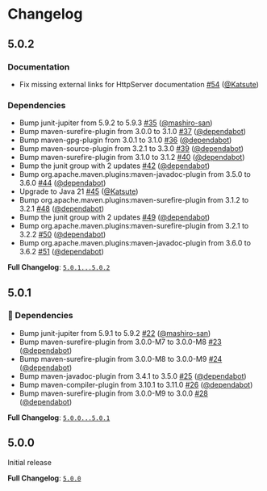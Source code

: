 # Changelog

## 5.0.2

### Documentation

* Fix missing external links for HttpServer documentation [#54](https://github.com/KatsuteDev/simplehttpserver/pull/54) ([@Katsute](https://github.com/Katsute))

### Dependencies

* Bump junit-jupiter from 5.9.2 to 5.9.3 [#35](https://github.com/KatsuteDev/simplehttpserver/pull/35) ([@mashiro-san](https://github.com/mashiro-san))
* Bump maven-surefire-plugin from 3.0.0 to 3.1.0 [#37](https://github.com/KatsuteDev/simplehttpserver/pull/37) ([@dependabot](https://github.com/dependabot))
* Bump maven-gpg-plugin from 3.0.1 to 3.1.0 [#36](https://github.com/KatsuteDev/simplehttpserver/pull/36) ([@dependabot](https://github.com/dependabot))
* Bump maven-source-plugin from 3.2.1 to 3.3.0 [#39](https://github.com/KatsuteDev/simplehttpserver/pull/39) ([@dependabot](https://github.com/dependabot))
* Bump maven-surefire-plugin from 3.1.0 to 3.1.2 [#40](https://github.com/KatsuteDev/simplehttpserver/pull/40) ([@dependabot](https://github.com/dependabot))
* Bump the junit group with 2 updates [#42](https://github.com/KatsuteDev/simplehttpserver/pull/42) ([@dependabot](https://github.com/dependabot))
* Bump org.apache.maven.plugins:maven-javadoc-plugin from 3.5.0 to 3.6.0 [#44](https://github.com/KatsuteDev/simplehttpserver/pull/44) ([@dependabot](https://github.com/dependabot))
* Upgrade to Java 21 [#45](https://github.com/KatsuteDev/simplehttpserver/pull/45) ([@Katsute](https://github.com/Katsute))
* Bump org.apache.maven.plugins:maven-surefire-plugin from 3.1.2 to 3.2.1 [#48](https://github.com/KatsuteDev/simplehttpserver/pull/48) ([@dependabot](https://github.com/dependabot))
* Bump the junit group with 2 updates [#49](https://github.com/KatsuteDev/simplehttpserver/pull/49) ([@dependabot](https://github.com/dependabot))
* Bump org.apache.maven.plugins:maven-surefire-plugin from 3.2.1 to 3.2.2 [#50](https://github.com/KatsuteDev/simplehttpserver/pull/50) ([@dependabot](https://github.com/dependabot))
* Bump org.apache.maven.plugins:maven-javadoc-plugin from 3.6.0 to 3.6.2 [#51](https://github.com/KatsuteDev/simplehttpserver/pull/51) ([@dependabot](https://github.com/dependabot))

**Full Changelog**: [`5.0.1...5.0.2`](https://github.com/KatsuteDev/simplehttpserver/compare/5.0.1...5.0.2)

## 5.0.1

### 📘 Dependencies

* Bump junit-jupiter from 5.9.1 to 5.9.2 [#22](https://github.com/KatsuteDev/simplehttpserver/pull/22) ([@mashiro-san](https://github.com/mashiro-san))
* Bump maven-surefire-plugin from 3.0.0-M7 to 3.0.0-M8 [#23](https://github.com/KatsuteDev/simplehttpserver/pull/23) ([@dependabot](https://github.com/dependabot))
* Bump maven-surefire-plugin from 3.0.0-M8 to 3.0.0-M9 [#24](https://github.com/KatsuteDev/simplehttpserver/pull/24) ([@dependabot](https://github.com/dependabot))
* Bump maven-javadoc-plugin from 3.4.1 to 3.5.0 [#25](https://github.com/KatsuteDev/simplehttpserver/pull/25) ([@dependabot](https://github.com/dependabot))
* Bump maven-compiler-plugin from 3.10.1 to 3.11.0 [#26](https://github.com/KatsuteDev/simplehttpserver/pull/26) ([@dependabot](https://github.com/dependabot))
* Bump maven-surefire-plugin from 3.0.0-M9 to 3.0.0 [#28](https://github.com/KatsuteDev/simplehttpserver/pull/28) ([@dependabot](https://github.com/dependabot))

**Full Changelog**: [`5.0.0...5.0.1`](https://github.com/KatsuteDev/simplehttpserver/compare/5.0.0...5.0.1)

## 5.0.0

Initial release

**Full Changelog**: [`5.0.0`](https://github.com/KatsuteDev/simplehttpserver/commits/5.0.0)